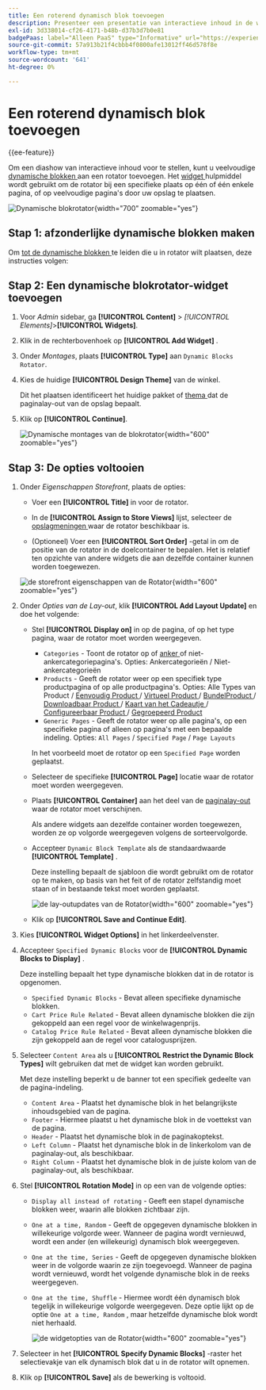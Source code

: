 ```yaml
---
title: Een roterend dynamisch blok toevoegen
description: Presenteer een presentatie van interactieve inhoud in de winkel door meerdere dynamische blokken aan een rotator toe te voegen.
exl-id: 3d338014-cf26-4171-b48b-d37b3d7b0e81
badgePaas: label="Alleen PaaS" type="Informative" url="https://experienceleague.adobe.com/nl/docs/commerce/user-guides/product-solutions" tooltip="Is alleen van toepassing op Adobe Commerce op Cloud-projecten (door Adobe beheerde PaaS-infrastructuur) en op projecten in het veld."
source-git-commit: 57a913b21f4cbbb4f0800afe13012ff46d578f8e
workflow-type: tm+mt
source-wordcount: '641'
ht-degree: 0%

---
```


# Een roterend dynamisch blok toevoegen

{{ee-feature}}

Om een diashow van interactieve inhoud voor te stellen, kunt u veelvoudige [ dynamische blokken ](dynamic-blocks.md) aan een rotator toevoegen. Het [ widget ](widgets.md) hulpmiddel wordt gebruikt om de rotator bij een specifieke plaats op één of één enkele pagina, of op veelvoudige pagina&#39;s door uw opslag te plaatsen.

![ Dynamische blokrotator ](./assets/widget-dynamic-block-rotator.png){width="700" zoomable="yes"}

## Stap 1: afzonderlijke dynamische blokken maken

Om [ tot de dynamische blokken ](dynamic-blocks.md) te leiden die u in rotator wilt plaatsen, deze instructies volgen:

## Stap 2: Een dynamische blokrotator-widget toevoegen

1. Voor _Admin_ sidebar, ga **[!UICONTROL Content]** > _[!UICONTROL Elements]_>**[!UICONTROL Widgets]**.

1. Klik in de rechterbovenhoek op **[!UICONTROL Add Widget]** .

1. Onder _Montages_, plaats **[!UICONTROL Type]** aan `Dynamic Blocks Rotator`.

1. Kies de huidige **[!UICONTROL Design Theme]** van de winkel.

   Dit het plaatsen identificeert het huidige pakket of [ thema ](themes.md) dat de paginalay-out van de opslag bepaalt.

1. Klik op **[!UICONTROL Continue]**.

   ![ Dynamische montages van de blokrotator ](./assets/widget-dynamic-block-rotator-settings.png){width="600" zoomable="yes"}

## Stap 3: De opties voltooien

1. Onder _Eigenschappen Storefront_, plaats de opties:

   - Voer een **[!UICONTROL Title]** in voor de rotator.

   - In de **[!UICONTROL Assign to Store Views]** lijst, selecteer de [ opslagmeningen ](../getting-started/websites-stores-views.md) waar de rotator beschikbaar is.

   - (Optioneel) Voer een **[!UICONTROL Sort Order]** -getal in om de positie van de rotator in de doelcontainer te bepalen. Het is relatief ten opzichte van andere widgets die aan dezelfde container kunnen worden toegewezen.

   ![ de storefront eigenschappen van de Rotator ](./assets/widget-dynamic-block-rotator-storefront-properties.png){width="600" zoomable="yes"}

1. Onder _Opties van de Lay-out_, klik **[!UICONTROL Add Layout Update]** en doe het volgende:

   - Stel **[!UICONTROL Display on]** in op de pagina, of op het type pagina, waar de rotator moet worden weergegeven.

      - `Categories` - Toont de rotator op of [ anker ](../catalog/navigation-layered.md) of niet-ankercategoriepagina&#39;s. Opties: Ankercategorieën / Niet-ankercategorieën
      - `Products` - Geeft de rotator weer op een specifiek type productpagina of op alle productpagina&#39;s. Opties: Alle Types van Product / [ Eenvoudig Product ](../catalog/product-create-simple.md) / [ Virtueel Product ](../catalog/product-create-virtual.md) / [ BundelProduct ](../catalog/product-create-bundle.md) / [ Downloadbaar Product ](../catalog/product-create-downloadable.md) / [ Kaart van het Cadeautje ](../catalog/product-gift-card-create.md) / [ Configureerbaar Product ](../catalog/product-create-configurable.md) / [ Gegroepeerd Product ](../catalog/product-create-grouped.md)
      - `Generic Pages` - Geeft de rotator weer op alle pagina&#39;s, op een specifieke pagina of alleen op pagina&#39;s met een bepaalde indeling. Opties: `All Pages` / `Specified Page` / `Page Layouts`

     In het voorbeeld moet de rotator op een `Specified Page` worden geplaatst.

   - Selecteer de specifieke **[!UICONTROL Page]** locatie waar de rotator moet worden weergegeven.

   - Plaats **[!UICONTROL Container]** aan het deel van de [ paginalay-out ](page-layout.md#standard-page-layouts) waar de rotator moet verschijnen.

     Als andere widgets aan dezelfde container worden toegewezen, worden ze op volgorde weergegeven volgens de sorteervolgorde.

   - Accepteer `Dynamic Block Template` als de standaardwaarde **[!UICONTROL Template]** .

     Deze instelling bepaalt de sjabloon die wordt gebruikt om de rotator op te maken, op basis van het feit of de rotator zelfstandig moet staan of in bestaande tekst moet worden geplaatst.

     ![ de lay-outupdates van de Rotator ](./assets/widget-dynamic-block-rotator-layout-updates.png){width="600" zoomable="yes"}

   - Klik op **[!UICONTROL Save and Continue Edit]**.

1. Kies **[!UICONTROL Widget Options]** in het linkerdeelvenster.

1. Accepteer `Specified Dynamic Blocks` voor de **[!UICONTROL Dynamic Blocks to Display]** .

   Deze instelling bepaalt het type dynamische blokken dat in de rotator is opgenomen.

   - `Specified Dynamic Blocks` - Bevat alleen specifieke dynamische blokken.
   - `Cart Price Rule Related` - Bevat alleen dynamische blokken die zijn gekoppeld aan een regel voor de winkelwagenprijs.
   - `Catalog Price Rule Related` - Bevat alleen dynamische blokken die zijn gekoppeld aan de regel voor catalogusprijzen.

1. Selecteer `Content Area` als u **[!UICONTROL Restrict the Dynamic Block Types]** wilt gebruiken dat met de widget kan worden gebruikt.

   Met deze instelling beperkt u de banner tot een specifiek gedeelte van de pagina-indeling.

   - `Content Area` - Plaatst het dynamische blok in het belangrijkste inhoudsgebied van de pagina.
   - `Footer` - Hiermee plaatst u het dynamische blok in de voettekst van de pagina.
   - `Header` - Plaatst het dynamische blok in de paginakoptekst.
   - `Left Column` - Plaatst het dynamische blok in de linkerkolom van de paginalay-out, als beschikbaar.
   - `Right Column` - Plaatst het dynamische blok in de juiste kolom van de paginalay-out, als beschikbaar.

1. Stel **[!UICONTROL Rotation Mode]** in op een van de volgende opties:

   - `Display all instead of rotating` - Geeft een stapel dynamische blokken weer, waarin alle blokken zichtbaar zijn.
   - `One at a time, Random` - Geeft de opgegeven dynamische blokken in willekeurige volgorde weer. Wanneer de pagina wordt vernieuwd, wordt een ander (en willekeurig) dynamisch blok weergegeven.
   - `One at the time, Series` - Geeft de opgegeven dynamische blokken weer in de volgorde waarin ze zijn toegevoegd. Wanneer de pagina wordt vernieuwd, wordt het volgende dynamische blok in de reeks weergegeven.
   - `One at the time, Shuffle` - Hiermee wordt één dynamisch blok tegelijk in willekeurige volgorde weergegeven. Deze optie lijkt op de optie `One at a time, Random` , maar hetzelfde dynamische blok wordt niet herhaald.

     ![ de widgetopties van de Rotator ](./assets/widget-dynamic-block-rotator-widget-options.png){width="600" zoomable="yes"}

1. Selecteer in het **[!UICONTROL Specify Dynamic Blocks]** -raster het selectievakje van elk dynamisch blok dat u in de rotator wilt opnemen.

1. Klik op **[!UICONTROL Save]** als de bewerking is voltooid.

